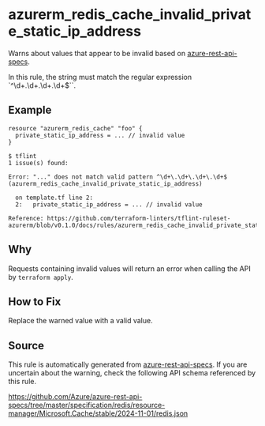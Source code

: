<!--- This file generated by `tools/apispec-rule-gen/main.go`. DO NOT EDIT --->

# azurerm_redis_cache_invalid_private_static_ip_address

Warns about values that appear to be invalid based on [azure-rest-api-specs](https://github.com/Azure/azure-rest-api-specs).

In this rule, the string must match the regular expression `^\d+\.\d+\.\d+\.\d+$``.

## Example

```hcl
resource "azurerm_redis_cache" "foo" {
  private_static_ip_address = ... // invalid value
}
```

```
$ tflint
1 issue(s) found:

Error: "..." does not match valid pattern ^\d+\.\d+\.\d+\.\d+$ (azurerm_redis_cache_invalid_private_static_ip_address)

  on template.tf line 2:
  2:   private_static_ip_address = ... // invalid value

Reference: https://github.com/terraform-linters/tflint-ruleset-azurerm/blob/v0.1.0/docs/rules/azurerm_redis_cache_invalid_private_static_ip_address.md

```

## Why

Requests containing invalid values will return an error when calling the API by `terraform apply`.

## How to Fix

Replace the warned value with a valid value.

## Source

This rule is automatically generated from [azure-rest-api-specs](https://github.com/Azure/azure-rest-api-specs). If you are uncertain about the warning, check the following API schema referenced by this rule.

https://github.com/Azure/azure-rest-api-specs/tree/master/specification/redis/resource-manager/Microsoft.Cache/stable/2024-11-01/redis.json
